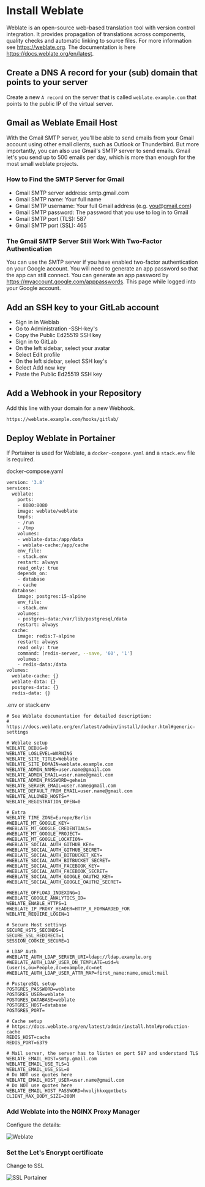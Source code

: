 # Install Weblate

Weblate is an open-source web-based translation tool with version control integration. It provides propagation of translations across components, quality checks and automatic linking to source files. For more information see https://weblate.org. The documentation is here https://docs.weblate.org/en/latest.

## Create a DNS A record for your (sub) domain that points to your server

Create a new `A record` on the server that is called `weblate.example.com` that points to the public IP of the virtual server.

## Gmail as Weblate Email Host

With the Gmail SMTP server, you'll be able to send emails from your Gmail account using other email clients, such as Outlook or Thunderbird. But more importantly, you can also use Gmail's SMTP server to send emails. Gmail let's you send up to 500 emails per day, which is more than enough for the most small weblate projects.

### How to Find the SMTP Server for Gmail

- Gmail SMTP server address: smtp.gmail.com
- Gmail SMTP name: Your full name
- Gmail SMTP username: Your full Gmail address (e.g. you@gmail.com)
- Gmail SMTP password: The password that you use to log in to Gmail
- Gmail SMTP port (TLS): 587
- Gmail SMTP port (SSL): 465

### The Gmail SMTP Server Still Work With Two-Factor Authentication

You can use the SMTP server if you have enabled two-factor authentication on your Google account. You will need to generate an app password so that the app can still connect. You can generate an app password by https://myaccount.google.com/apppasswords. This page while logged into your Google account.

## Add an SSH key to your GitLab account

- Sign in in Weblab
- Go to Administration -SSH-key's
- Copy the Public Ed25519 SSH key
- Sign in to GitLab
- On the left sidebar, select your avatar
- Select Edit profile
- On the left sidebar, select SSH key's
- Select Add new key
- Paste the Public Ed25519 SSH key

## Add a Webhook in your Repository

Add this line with your domain for a new Webhook.

```bash
https://weblate.example.com/hooks/gitlab/
```

## Deploy Weblate in Portainer

If Portainer is used for Weblate, a `docker-compose.yaml` and a `stack.env` file is required.

docker-compose.yaml

```bash
version: '3.8'
services:
  weblate:
    ports:
    - 8080:8080
    image: weblate/weblate
    tmpfs:
    - /run
    - /tmp
    volumes:
    - weblate-data:/app/data
    - weblate-cache:/app/cache
    env_file:
    - stack.env
    restart: always
    read_only: true
    depends_on:
    - database
    - cache
  database:
    image: postgres:15-alpine
    env_file:
    - stack.env
    volumes:
    - postgres-data:/var/lib/postgresql/data
    restart: always
  cache:
    image: redis:7-alpine
    restart: always
    read_only: true
    command: [redis-server, --save, '60', '1']
    volumes:
    - redis-data:/data
volumes:
  weblate-cache: {}
  weblate-data: {}
  postgres-data: {}
  redis-data: {}
```
.env or stack.env

```
# See Weblate documentation for detailed description:
# https://docs.weblate.org/en/latest/admin/install/docker.html#generic-settings

# Weblate setup
WEBLATE_DEBUG=0
WEBLATE_LOGLEVEL=WARNING
WEBLATE_SITE_TITLE=Weblate
WEBLATE_SITE_DOMAIN=weblate.example.com
WEBLATE_ADMIN_NAME=user.name@gmail.com
WEBLATE_ADMIN_EMAIL=user.name@gmail.com
WEBLATE_ADMIN_PASSWORD=geheim
WEBLATE_SERVER_EMAIL=user.name@gmail.com
WEBLATE_DEFAULT_FROM_EMAIL=user.name@gmail.com
WEBLATE_ALLOWED_HOSTS=*
WEBLATE_REGISTRATION_OPEN=0

# Extra
WEBLATE_TIME_ZONE=Europe/Berlin
#WEBLATE_MT_GOOGLE_KEY=
#WEBLATE_MT_GOOGLE_CREDENTIALS=
#WEBLATE_MT_GOOGLE_PROJECT=
#WEBLATE_MT_GOOGLE_LOCATION=
#WEBLATE_SOCIAL_AUTH_GITHUB_KEY=
#WEBLATE_SOCIAL_AUTH_GITHUB_SECRET=
#WEBLATE_SOCIAL_AUTH_BITBUCKET_KEY=
#WEBLATE_SOCIAL_AUTH_BITBUCKET_SECRET=
#WEBLATE_SOCIAL_AUTH_FACEBOOK_KEY=
#WEBLATE_SOCIAL_AUTH_FACEBOOK_SECRET=
#WEBLATE_SOCIAL_AUTH_GOOGLE_OAUTH2_KEY=
#WEBLATE_SOCIAL_AUTH_GOOGLE_OAUTH2_SECRET=

#WEBLATE_OFFLOAD_INDEXING=1
#WEBLATE_GOOGLE_ANALYTICS_ID=
WEBLATE_ENABLE_HTTPS=1
#WEBLATE_IP_PROXY_HEADER=HTTP_X_FORWARDED_FOR
WEBLATE_REQUIRE_LOGIN=1

# Secure Host settings
SECURE_HSTS_SECONDS=1
SECURE_SSL_REDIRECT=1
SESSION_COOKIE_SECURE=1

# LDAP Auth
#WEBLATE_AUTH_LDAP_SERVER_URI=ldap://ldap.example.org
#WEBLATE_AUTH_LDAP_USER_DN_TEMPLATE=uid=%(user)s,ou=People,dc=example,dc=net
#WEBLATE_AUTH_LDAP_USER_ATTR_MAP=first_name:name,email:mail

# PostgreSQL setup
POSTGRES_PASSWORD=weblate
POSTGRES_USER=weblate
POSTGRES_DATABASE=weblate
POSTGRES_HOST=database
POSTGRES_PORT=

# Cache setup
# https://docs.weblate.org/en/latest/admin/install.html#production-cache
REDIS_HOST=cache
REDIS_PORT=6379

# Mail server, the server has to listen on port 587 and understand TLS
WEBLATE_EMAIL_HOST=smtp.gmail.com
WEBLATE_EMAIL_USE_TLS=1
WEBLATE_EMAIL_USE_SSL=0
# Do NOT use quotes here
WEBLATE_EMAIL_HOST_USER=user.name@gmail.com
# Do NOT use quotes here
WEBLATE_EMAIL_HOST_PASSWORD=hvoljhkxqqmtbets
CLIENT_MAX_BODY_SIZE=200M
```

### Add Weblate into the NGINX Proxy Manager

Configure the details:

<img src="images/weblate.png" alt="Weblate">

### Set the Let's Encrypt certificate

Change to SSL

<img src="images/ssl.png" alt="SSL Portainer">